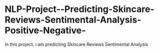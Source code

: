 # NLP-Project--Predicting-Skincare-Reviews-Sentimental-Analysis-Positive-Negative-

In this project, i am predicting Skincare Reviews Sentimental Analysis
